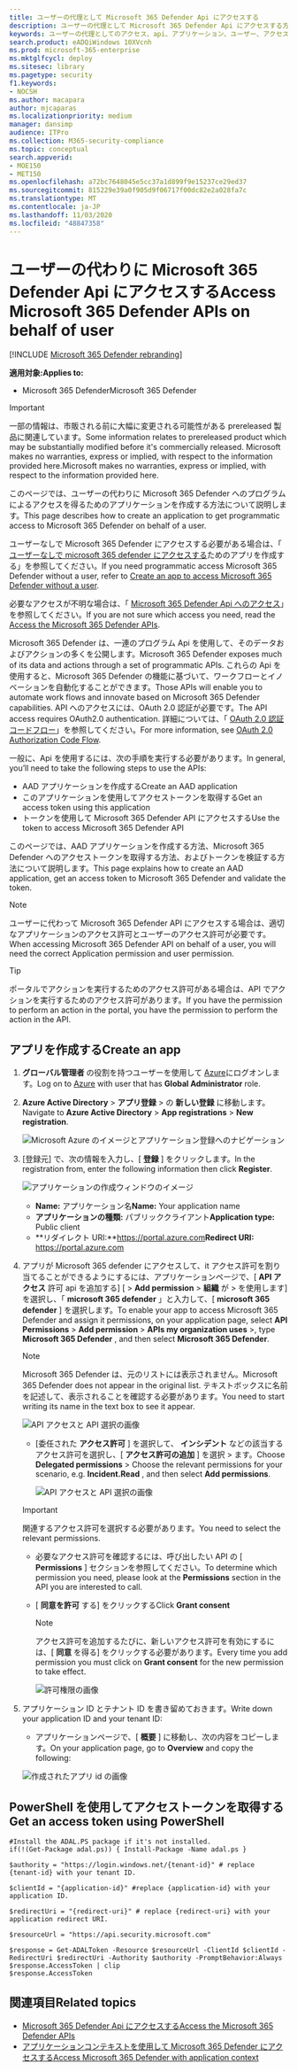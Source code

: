```yaml
---
title: ユーザーの代理として Microsoft 365 Defender Api にアクセスする
description: ユーザーの代理として Microsoft 365 Defender Api にアクセスする方法について説明します。
keywords: ユーザーの代理としてのアクセス、api、アプリケーション、ユーザー、アクセストークン、トークン、
search.product: eADQiWindows 10XVcnh
ms.prod: microsoft-365-enterprise
ms.mktglfcycl: deploy
ms.sitesec: library
ms.pagetype: security
f1.keywords:
- NOCSH
ms.author: macapara
author: mjcaparas
ms.localizationpriority: medium
manager: dansimp
audience: ITPro
ms.collection: M365-security-compliance
ms.topic: conceptual
search.appverid:
- MOE150
- MET150
ms.openlocfilehash: a72bc7648045e5cc37a1d899f9e15237ce29ed37
ms.sourcegitcommit: 815229e39a0f905d9f06717f00dc82e2a028fa7c
ms.translationtype: MT
ms.contentlocale: ja-JP
ms.lasthandoff: 11/03/2020
ms.locfileid: "48847358"
---
```

# <a name="access-microsoft-365-defender-apis-on-behalf-of-user"></a><span data-ttu-id="fa204-104">ユーザーの代わりに Microsoft 365 Defender Api にアクセスする</span><span class="sxs-lookup"><span data-stu-id="fa204-104">Access Microsoft 365 Defender APIs on behalf of user</span></span>

[!INCLUDE [Microsoft 365 Defender rebranding](../includes/microsoft-defender.md)]


<span data-ttu-id="fa204-105">**適用対象:**</span><span class="sxs-lookup"><span data-stu-id="fa204-105">**Applies to:**</span></span>
- <span data-ttu-id="fa204-106">Microsoft 365 Defender</span><span class="sxs-lookup"><span data-stu-id="fa204-106">Microsoft 365 Defender</span></span>

>[!IMPORTANT] 
><span data-ttu-id="fa204-107">一部の情報は、市販される前に大幅に変更される可能性がある prereleased 製品に関連しています。</span><span class="sxs-lookup"><span data-stu-id="fa204-107">Some information relates to prereleased product which may be substantially modified before it's commercially released.</span></span> <span data-ttu-id="fa204-108">Microsoft makes no warranties, express or implied, with respect to the information provided here.</span><span class="sxs-lookup"><span data-stu-id="fa204-108">Microsoft makes no warranties, express or implied, with respect to the information provided here.</span></span>


<span data-ttu-id="fa204-109">このページでは、ユーザーの代わりに Microsoft 365 Defender へのプログラムによるアクセスを得るためのアプリケーションを作成する方法について説明します。</span><span class="sxs-lookup"><span data-stu-id="fa204-109">This page describes how to create an application to get programmatic access to Microsoft 365 Defender on behalf of a user.</span></span>

<span data-ttu-id="fa204-110">ユーザーなしで Microsoft 365 Defender にアクセスする必要がある場合は、「 [ユーザーなしで microsoft 365 defender にアクセスする](api-create-app-web.md)ためのアプリを作成する」を参照してください。</span><span class="sxs-lookup"><span data-stu-id="fa204-110">If you need programmatic access Microsoft 365 Defender without a user, refer to [Create an app to access Microsoft 365 Defender without a user](api-create-app-web.md).</span></span>

<span data-ttu-id="fa204-111">必要なアクセスが不明な場合は、「 [Microsoft 365 Defender Api へのアクセス](api-access.md)」を参照してください。</span><span class="sxs-lookup"><span data-stu-id="fa204-111">If you are not sure which access you need, read the [Access the Microsoft 365 Defender APIs](api-access.md).</span></span>

<span data-ttu-id="fa204-112">Microsoft 365 Defender は、一連のプログラム Api を使用して、そのデータおよびアクションの多くを公開します。</span><span class="sxs-lookup"><span data-stu-id="fa204-112">Microsoft 365 Defender exposes much of its data and actions through a set of programmatic APIs.</span></span> <span data-ttu-id="fa204-113">これらの Api を使用すると、Microsoft 365 Defender の機能に基づいて、ワークフローとイノベーションを自動化することができます。</span><span class="sxs-lookup"><span data-stu-id="fa204-113">Those APIs will enable you to automate work flows and innovate based on Microsoft 365 Defender capabilities.</span></span> <span data-ttu-id="fa204-114">API へのアクセスには、OAuth 2.0 認証が必要です。</span><span class="sxs-lookup"><span data-stu-id="fa204-114">The API access requires OAuth2.0 authentication.</span></span> <span data-ttu-id="fa204-115">詳細については、「 [OAuth 2.0 認証コードフロー](https://docs.microsoft.com/azure/active-directory/develop/active-directory-v2-protocols-oauth-code)」を参照してください。</span><span class="sxs-lookup"><span data-stu-id="fa204-115">For more information, see [OAuth 2.0 Authorization Code Flow](https://docs.microsoft.com/azure/active-directory/develop/active-directory-v2-protocols-oauth-code).</span></span>

<span data-ttu-id="fa204-116">一般に、Api を使用するには、次の手順を実行する必要があります。</span><span class="sxs-lookup"><span data-stu-id="fa204-116">In general, you’ll need to take the following steps to use the APIs:</span></span>
- <span data-ttu-id="fa204-117">AAD アプリケーションを作成する</span><span class="sxs-lookup"><span data-stu-id="fa204-117">Create an AAD application</span></span>
- <span data-ttu-id="fa204-118">このアプリケーションを使用してアクセストークンを取得する</span><span class="sxs-lookup"><span data-stu-id="fa204-118">Get an access token using this application</span></span>
- <span data-ttu-id="fa204-119">トークンを使用して Microsoft 365 Defender API にアクセスする</span><span class="sxs-lookup"><span data-stu-id="fa204-119">Use the token to access Microsoft 365 Defender API</span></span>

<span data-ttu-id="fa204-120">このページでは、AAD アプリケーションを作成する方法、Microsoft 365 Defender へのアクセストークンを取得する方法、およびトークンを検証する方法について説明します。</span><span class="sxs-lookup"><span data-stu-id="fa204-120">This page explains how to create an AAD application, get an access token to Microsoft 365 Defender and validate the token.</span></span>

>[!NOTE]
> <span data-ttu-id="fa204-121">ユーザーに代わって Microsoft 365 Defender API にアクセスする場合は、適切なアプリケーションのアクセス許可とユーザーのアクセス許可が必要です。</span><span class="sxs-lookup"><span data-stu-id="fa204-121">When accessing Microsoft 365 Defender API on behalf of a user, you will need the correct Application permission and user permission.</span></span>


>[!TIP]
> <span data-ttu-id="fa204-122">ポータルでアクションを実行するためのアクセス許可がある場合は、API でアクションを実行するためのアクセス許可があります。</span><span class="sxs-lookup"><span data-stu-id="fa204-122">If you have the permission to perform an action in the portal, you have the permission to perform the action in the API.</span></span>

## <a name="create-an-app"></a><span data-ttu-id="fa204-123">アプリを作成する</span><span class="sxs-lookup"><span data-stu-id="fa204-123">Create an app</span></span>

1. <span data-ttu-id="fa204-124">**グローバル管理者** の役割を持つユーザーを使用して [Azure](https://portal.azure.com)にログオンします。</span><span class="sxs-lookup"><span data-stu-id="fa204-124">Log on to [Azure](https://portal.azure.com) with user that has **Global Administrator** role.</span></span>

2. <span data-ttu-id="fa204-125">**Azure Active Directory**  >  **アプリ登録**  >  の **新しい登録** に移動します。</span><span class="sxs-lookup"><span data-stu-id="fa204-125">Navigate to **Azure Active Directory** > **App registrations** > **New registration**.</span></span> 

   ![Microsoft Azure のイメージとアプリケーション登録へのナビゲーション](../../media/atp-azure-new-app2.png)

3. <span data-ttu-id="fa204-127">[登録元] で、次の情報を入力し、[ **登録** ] をクリックします。</span><span class="sxs-lookup"><span data-stu-id="fa204-127">In the registration from, enter the following information then click **Register**.</span></span>

   ![アプリケーションの作成ウィンドウのイメージ](../../media/nativeapp-create2.PNG)

   - <span data-ttu-id="fa204-129">**Name:** アプリケーション名</span><span class="sxs-lookup"><span data-stu-id="fa204-129">**Name:** Your application name</span></span>
   - <span data-ttu-id="fa204-130">**アプリケーションの種類:** パブリッククライアント</span><span class="sxs-lookup"><span data-stu-id="fa204-130">**Application type:** Public client</span></span>
   - <span data-ttu-id="fa204-131">**リダイレクト URI:**https://portal.azure.com</span><span class="sxs-lookup"><span data-stu-id="fa204-131">**Redirect URI:** https://portal.azure.com</span></span>

4. <span data-ttu-id="fa204-132">アプリが Microsoft 365 defender にアクセスして、it アクセス許可を割り当てることができるようにするには、アプリケーションページで、[ **API アクセス** 許可 api を追加する] [  >  **Add permission**  >  **組織** が > を使用します] を選択し、「 **microsoft 365 defender** 」と入力して、[ **microsoft 365 defender** ] を選択します。</span><span class="sxs-lookup"><span data-stu-id="fa204-132">To enable your app to access Microsoft 365 Defender and assign it permissions, on your application page, select **API Permissions** > **Add permission** > **APIs my organization uses** >, type **Microsoft 365 Defender** , and then select **Microsoft 365 Defender**.</span></span>

    >[!NOTE]
    > <span data-ttu-id="fa204-133">Microsoft 365 Defender は、元のリストには表示されません。</span><span class="sxs-lookup"><span data-stu-id="fa204-133">Microsoft 365 Defender does not appear in the original list.</span></span> <span data-ttu-id="fa204-134">テキストボックスに名前を記述して、表示されることを確認する必要があります。</span><span class="sxs-lookup"><span data-stu-id="fa204-134">You need to start writing its name in the text box to see it appear.</span></span>

      ![API アクセスと API 選択の画像](../../media/apis-in-my-org-tab.PNG)

    - <span data-ttu-id="fa204-136">[委任された **アクセス許可** ] を選択して、 **インシデント** などの該当するアクセス許可を選択し、[ **アクセス許可の追加** ] を選択 > ます。</span><span class="sxs-lookup"><span data-stu-id="fa204-136">Choose **Delegated permissions** > Choose the relevant permissions for your scenario, e.g. **Incident.Read** , and then select **Add permissions**.</span></span>

      ![API アクセスと API 選択の画像](../../media/request-api-permissions-delegated.PNG)

     >[!IMPORTANT]
     ><span data-ttu-id="fa204-138">関連するアクセス許可を選択する必要があります。</span><span class="sxs-lookup"><span data-stu-id="fa204-138">You need to select the relevant permissions.</span></span> 

    -  <span data-ttu-id="fa204-139">必要なアクセス許可を確認するには、呼び出したい API の [ **Permissions** ] セクションを参照してください。</span><span class="sxs-lookup"><span data-stu-id="fa204-139">To determine which permission you need, please look at the **Permissions** section in the API you are interested to call.</span></span>

    - <span data-ttu-id="fa204-140">[ **同意を許可** する] をクリックする</span><span class="sxs-lookup"><span data-stu-id="fa204-140">Click **Grant consent**</span></span>

      >[!NOTE]
      ><span data-ttu-id="fa204-141">アクセス許可を追加するたびに、新しいアクセス許可を有効にするには、[ **同意** を得る] をクリックする必要があります。</span><span class="sxs-lookup"><span data-stu-id="fa204-141">Every time you add permission you must click on **Grant consent** for the new permission to take effect.</span></span>

      ![許可権限の画像](../../media/grant-consent-delegated.PNG)

6. <span data-ttu-id="fa204-143">アプリケーション ID とテナント ID を書き留めておきます。</span><span class="sxs-lookup"><span data-stu-id="fa204-143">Write down your application ID and your tenant ID:</span></span>

   - <span data-ttu-id="fa204-144">アプリケーションページで、[ **概要** ] に移動し、次の内容をコピーします。</span><span class="sxs-lookup"><span data-stu-id="fa204-144">On your application page, go to **Overview** and copy the following:</span></span>

   ![作成されたアプリ id の画像](../../media/app-and-tenant-ids.png)


## <a name="get-an-access-token-using-powershell"></a><span data-ttu-id="fa204-146">PowerShell を使用してアクセストークンを取得する</span><span class="sxs-lookup"><span data-stu-id="fa204-146">Get an access token using PowerShell</span></span>

```
#Install the ADAL.PS package if it's not installed.
if(!(Get-Package adal.ps)) { Install-Package -Name adal.ps }

$authority = "https://login.windows.net/{tenant-id}" # replace {tenant-id} with your tenant ID.

$clientId = "{application-id}" #replace {application-id} with your application ID.

$redirectUri = "{redirect-uri}" # replace {redirect-uri} with your application redirect URI.

$resourceUrl = "https://api.security.microsoft.com"

$response = Get-ADALToken -Resource $resourceUrl -ClientId $clientId -RedirectUri $redirectUri -Authority $authority -PromptBehavior:Always
$response.AccessToken | clip
$response.AccessToken
```

## <a name="related-topics"></a><span data-ttu-id="fa204-147">関連項目</span><span class="sxs-lookup"><span data-stu-id="fa204-147">Related topics</span></span>
- [<span data-ttu-id="fa204-148">Microsoft 365 Defender Api にアクセスする</span><span class="sxs-lookup"><span data-stu-id="fa204-148">Access the Microsoft 365 Defender APIs</span></span>](api-access.md)
- [<span data-ttu-id="fa204-149">アプリケーションコンテキストを使用して Microsoft 365 Defender にアクセスする</span><span class="sxs-lookup"><span data-stu-id="fa204-149">Access  Microsoft 365 Defender with application context</span></span>](api-create-app-web.md)
